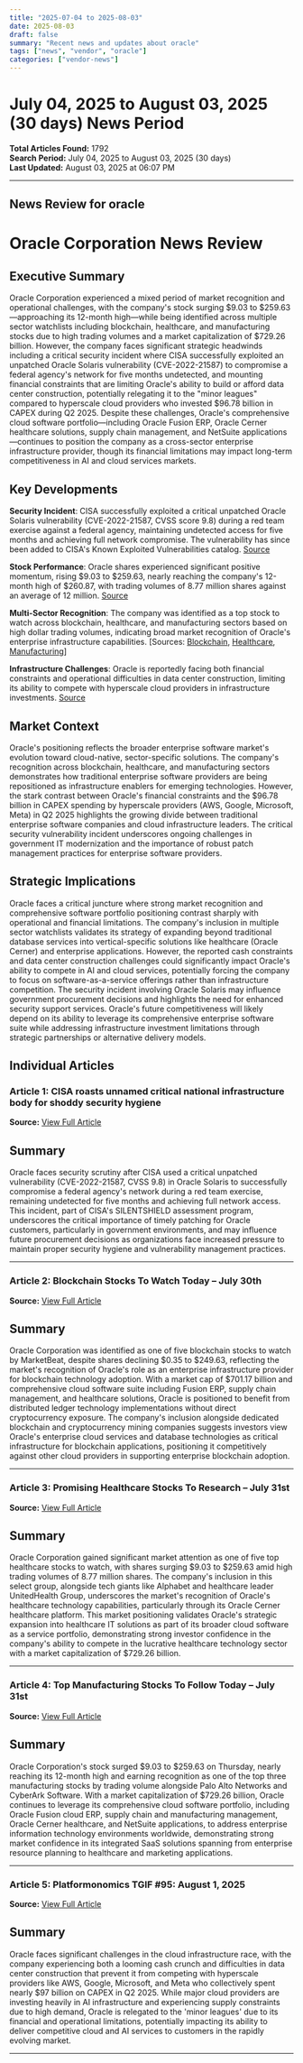 ```yaml
---
title: "2025-07-04 to 2025-08-03"
date: 2025-08-03
draft: false
summary: "Recent news and updates about oracle"
tags: ["news", "vendor", "oracle"]
categories: ["vendor-news"]
---
```


# July 04, 2025 to August 03, 2025 (30 days) News Period 

**Total Articles Found:** 1792  
**Search Period:** July 04, 2025 to August 03, 2025 (30 days)  
**Last Updated:** August 03, 2025 at 06:07 PM

---

## News Review for oracle

# Oracle Corporation News Review

## Executive Summary

Oracle Corporation experienced a mixed period of market recognition and operational challenges, with the company's stock surging $9.03 to $259.63—approaching its 12-month high—while being identified across multiple sector watchlists including blockchain, healthcare, and manufacturing stocks due to high trading volumes and a market capitalization of $729.26 billion. However, the company faces significant strategic headwinds including a critical security incident where CISA successfully exploited an unpatched Oracle Solaris vulnerability (CVE-2022-21587) to compromise a federal agency's network for five months undetected, and mounting financial constraints that are limiting Oracle's ability to build or afford data center construction, potentially relegating it to the "minor leagues" compared to hyperscale cloud providers who invested $96.78 billion in CAPEX during Q2 2025. Despite these challenges, Oracle's comprehensive cloud software portfolio—including Oracle Fusion ERP, Oracle Cerner healthcare solutions, supply chain management, and NetSuite applications—continues to position the company as a cross-sector enterprise infrastructure provider, though its financial limitations may impact long-term competitiveness in AI and cloud services markets.

## Key Developments

**Security Incident**: CISA successfully exploited a critical unpatched Oracle Solaris vulnerability (CVE-2022-21587, CVSS score 9.8) during a red team exercise against a federal agency, maintaining undetected access for five months and achieving full network compromise. The vulnerability has since been added to CISA's Known Exploited Vulnerabilities catalog. [Source](https://www.theregister.com/2025/08/02/cisa_coast_guard_cni/)

**Stock Performance**: Oracle shares experienced significant positive momentum, rising $9.03 to $259.63, nearly reaching the company's 12-month high of $260.87, with trading volumes of 8.77 million shares against an average of 12 million. [Source](https://www.etfdailynews.com/2025/08/02/promising-healthcare-stocks-to-research-july-31st/)

**Multi-Sector Recognition**: The company was identified as a top stock to watch across blockchain, healthcare, and manufacturing sectors based on high dollar trading volumes, indicating broad market recognition of Oracle's enterprise infrastructure capabilities. [Sources: [Blockchain](https://www.etfdailynews.com/2025/08/02/blockchain-stocks-to-watch-today-july-30th/), [Healthcare](https://www.etfdailynews.com/2025/08/02/promising-healthcare-stocks-to-research-july-31st/), [Manufacturing](https://www.etfdailynews.com/2025/08/02/top-manufacturing-stocks-to-follow-today-july-31st/)]

**Infrastructure Challenges**: Oracle is reportedly facing both financial constraints and operational difficulties in data center construction, limiting its ability to compete with hyperscale cloud providers in infrastructure investments. [Source](https://platformonomics.com/2025/08/platformonomics-tgif-95-august-1-2025/)

## Market Context

Oracle's positioning reflects the broader enterprise software market's evolution toward cloud-native, sector-specific solutions. The company's recognition across blockchain, healthcare, and manufacturing sectors demonstrates how traditional enterprise software providers are being repositioned as infrastructure enablers for emerging technologies. However, the stark contrast between Oracle's financial constraints and the $96.78 billion in CAPEX spending by hyperscale providers (AWS, Google, Microsoft, Meta) in Q2 2025 highlights the growing divide between traditional enterprise software companies and cloud infrastructure leaders. The critical security vulnerability incident underscores ongoing challenges in government IT modernization and the importance of robust patch management practices for enterprise software providers.

## Strategic Implications

Oracle faces a critical juncture where strong market recognition and comprehensive software portfolio positioning contrast sharply with operational and financial limitations. The company's inclusion in multiple sector watchlists validates its strategy of expanding beyond traditional database services into vertical-specific solutions like healthcare (Oracle Cerner) and enterprise applications. However, the reported cash constraints and data center construction challenges could significantly impact Oracle's ability to compete in AI and cloud services, potentially forcing the company to focus on software-as-a-service offerings rather than infrastructure competition. The security incident involving Oracle Solaris may influence government procurement decisions and highlights the need for enhanced security support services. Oracle's future competitiveness will likely depend on its ability to leverage its comprehensive enterprise software suite while addressing infrastructure investment limitations through strategic partnerships or alternative delivery models.

## Individual Articles

### Article 1: CISA roasts unnamed critical national infrastructure body for shoddy security hygiene

**Source:** [View Full Article](https://www.theregister.com/2025/08/02/cisa_coast_guard_cni/)

## Summary

Oracle faces security scrutiny after CISA used a critical unpatched vulnerability (CVE-2022-21587, CVSS 9.8) in Oracle Solaris to successfully compromise a federal agency's network during a red team exercise, remaining undetected for five months and achieving full network access. This incident, part of CISA's SILENTSHIELD assessment program, underscores the critical importance of timely patching for Oracle customers, particularly in government environments, and may influence future procurement decisions as organizations face increased pressure to maintain proper security hygiene and vulnerability management practices.



---

### Article 2: Blockchain Stocks To Watch Today – July 30th

**Source:** [View Full Article](https://www.etfdailynews.com/2025/08/02/blockchain-stocks-to-watch-today-july-30th/)

## Summary

Oracle Corporation was identified as one of five blockchain stocks to watch by MarketBeat, despite shares declining $0.35 to $249.63, reflecting the market's recognition of Oracle's role as an enterprise infrastructure provider for blockchain technology adoption. With a market cap of $701.17 billion and comprehensive cloud software suite including Fusion ERP, supply chain management, and healthcare solutions, Oracle is positioned to benefit from distributed ledger technology implementations without direct cryptocurrency exposure. The company's inclusion alongside dedicated blockchain and cryptocurrency mining companies suggests investors view Oracle's enterprise cloud services and database technologies as critical infrastructure for blockchain applications, positioning it competitively against other cloud providers in supporting enterprise blockchain adoption.



---

### Article 3: Promising Healthcare Stocks To Research – July 31st

**Source:** [View Full Article](https://www.etfdailynews.com/2025/08/02/promising-healthcare-stocks-to-research-july-31st/)

## Summary

Oracle Corporation gained significant market attention as one of five top healthcare stocks to watch, with shares surging $9.03 to $259.63 amid high trading volumes of 8.77 million shares. The company's inclusion in this select group, alongside tech giants like Alphabet and healthcare leader UnitedHealth Group, underscores the market's recognition of Oracle's healthcare technology capabilities, particularly through its Oracle Cerner healthcare platform. This market positioning validates Oracle's strategic expansion into healthcare IT solutions as part of its broader cloud software as a service portfolio, demonstrating strong investor confidence in the company's ability to compete in the lucrative healthcare technology sector with a market capitalization of $729.26 billion.



---

### Article 4: Top Manufacturing Stocks To Follow Today – July 31st

**Source:** [View Full Article](https://www.etfdailynews.com/2025/08/02/top-manufacturing-stocks-to-follow-today-july-31st/)

## Summary

Oracle Corporation's stock surged $9.03 to $259.63 on Thursday, nearly reaching its 12-month high and earning recognition as one of the top three manufacturing stocks by trading volume alongside Palo Alto Networks and CyberArk Software. With a market capitalization of $729.26 billion, Oracle continues to leverage its comprehensive cloud software portfolio, including Oracle Fusion cloud ERP, supply chain and manufacturing management, Oracle Cerner healthcare, and NetSuite applications, to address enterprise information technology environments worldwide, demonstrating strong market confidence in its integrated SaaS solutions spanning from enterprise resource planning to healthcare and marketing applications.



---

### Article 5: Platformonomics TGIF #95: August 1, 2025

**Source:** [View Full Article](https://platformonomics.com/2025/08/platformonomics-tgif-95-august-1-2025/)

## Summary

Oracle faces significant challenges in the cloud infrastructure race, with the company experiencing both a looming cash crunch and difficulties in data center construction that prevent it from competing with hyperscale providers like AWS, Google, Microsoft, and Meta who collectively spent nearly $97 billion on CAPEX in Q2 2025. While major cloud providers are investing heavily in AI infrastructure and experiencing supply constraints due to high demand, Oracle is relegated to the 'minor leagues' due to its financial and operational limitations, potentially impacting its ability to deliver competitive cloud and AI services to customers in the rapidly evolving market.





---

